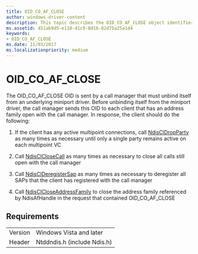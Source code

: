 ```yaml
---
title: OID_CO_AF_CLOSE
author: windows-driver-content
description: This topic describes the OID_CO_AF_CLOSE object identifier (OID).
ms.assetid: 451ab9d5-e118-41c9-8d16-02d75a25a1d4
keywords:
- OID_CO_AF_CLOSE
ms.date: 11/03/2017
ms.localizationpriority: medium
---
```


# OID_CO_AF_CLOSE

The OID_CO_AF_CLOSE OID is sent by a call manager that must unbind itself from an underlying miniport driver. Before unbinding itself from the miniport driver, the call manager sends this OID to each client that has an address family open with the call manager. In response, the client should do the following:

1. If the client has any active multipoint connections, call [NdisClDropParty](https://msdn.microsoft.com/library/windows/hardware/ff561629) as many times as necessary until only a single party remains active on each multipoint VC

2. Call [NdisClCloseCall](https://msdn.microsoft.com/library/windows/hardware/ff561627) as many times as necessary to close all calls still open with the call manager

3. Call [NdisClDeregisterSap](https://msdn.microsoft.com/library/windows/hardware/ff561628) as many times as necessary to deregister all SAPs that the client has registered with the call manager

4. Call [NdisClCloseAddressFamily](https://msdn.microsoft.com/library/windows/hardware/ff561626) to close the address family referenced by NdisAfHandle in the request that contained OID_CO_AF_CLOSE

## Requirements

| | |
| --- | --- |
| Version | Windows Vista and later |
| Header | Ntddndis.h (include Ndis.h) |

